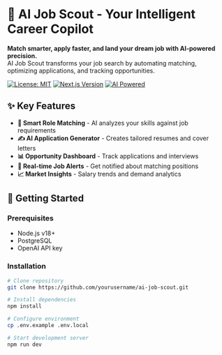 # 🤖 AI Job Scout - Your Intelligent Career Copilot

**Match smarter, apply faster, and land your dream job with AI-powered precision.**  
AI Job Scout transforms your job search by automating matching, optimizing applications, and tracking opportunities.

[![License: MIT](https://img.shields.io/badge/License-MIT-blue.svg)](https://opensource.org/licenses/MIT)
[![Next.js Version](https://img.shields.io/badge/Next.js-15.4-blue)](https://nextjs.org/)
[![AI Powered](https://img.shields.io/badge/Powered%20By-AI-10b981)](https://openai.com)

## ✨ Key Features
- **🧠 Smart Role Matching** - AI analyzes your skills against job requirements
- **✍️ AI Application Generator** - Creates tailored resumes and cover letters
- **📊 Opportunity Dashboard** - Track applications and interviews
- **🔔 Real-time Job Alerts** - Get notified about matching positions
- **📈 Market Insights** - Salary trends and demand analytics

## 🚀 Getting Started

### Prerequisites
- Node.js v18+
- PostgreSQL
- OpenAI API key

### Installation
```bash
# Clone repository
git clone https://github.com/yourusername/ai-job-scout.git

# Install dependencies
npm install

# Configure environment
cp .env.example .env.local

# Start development server
npm run dev
